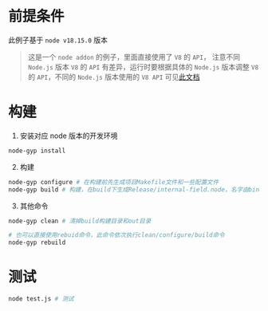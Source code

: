 # 前提条件

此例子基于 `node v18.15.0`  版本

> 这是一个 `node addon` 的例子，里面直接使用了 `V8` 的 `API`， 注意不同 `Node.js` 版本 `V8` 的 `API` 有差异，运行时要根据具体的 `Node.js` 版本调整 `V8` 的 `API`，不同的 `Node.js` 版本使用的 `V8 API` 可见[此文档](https://v8docs.nodesource.com/)



# 构建

1. 安装对应 node 版本的开发环境

```bash
node-gyp install
```

2. 构建

```bash
node-gyp configure # 在构建前先生成项目Makefile文件和一些配置文件
node-gyp build # 构建，在build下生成Release/internal-field.node，名字由binding.gyp的target_name配置
```

3. 其他命令

```bash
node-gyp clean # 清掉build构建目录和out目录

# 也可以直接使用rebuid命令，此命令依次执行clean/configure/build命令
node-gyp rebuild 
```



# 测试

```bash
node test.js # 测试
```

